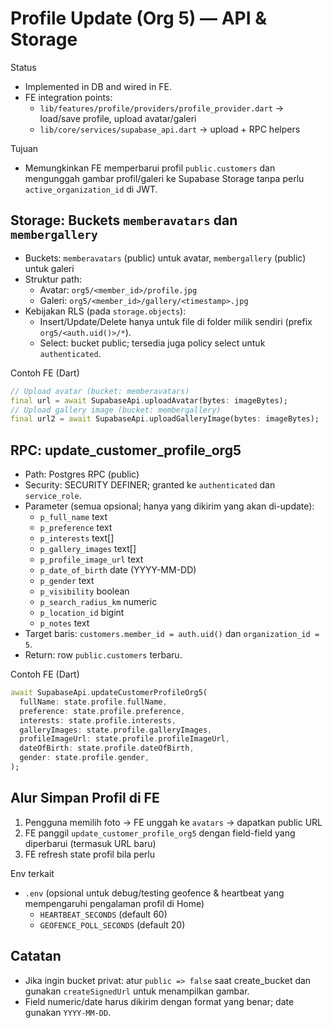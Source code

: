 # Profile Update (Org 5) — API & Storage

Status
- Implemented in DB and wired in FE.
- FE integration points:
  - `lib/features/profile/providers/profile_provider.dart` → load/save profile, upload avatar/galeri
  - `lib/core/services/supabase_api.dart` → upload + RPC helpers

Tujuan
- Memungkinkan FE memperbarui profil `public.customers` dan mengunggah gambar profil/galeri ke Supabase Storage tanpa perlu `active_organization_id` di JWT.

## Storage: Buckets `memberavatars` dan `membergallery`
- Buckets: `memberavatars` (public) untuk avatar, `membergallery` (public) untuk galeri
- Struktur path:
  - Avatar: `org5/<member_id>/profile.jpg`
  - Galeri: `org5/<member_id>/gallery/<timestamp>.jpg`
- Kebijakan RLS (pada `storage.objects`):
  - Insert/Update/Delete hanya untuk file di folder milik sendiri (prefix `org5/<auth.uid()>/*`).
  - Select: bucket public; tersedia juga policy select untuk `authenticated`.

Contoh FE (Dart)
```dart
// Upload avatar (bucket: memberavatars)
final url = await SupabaseApi.uploadAvatar(bytes: imageBytes);
// Upload gallery image (bucket: membergallery)
final url2 = await SupabaseApi.uploadGalleryImage(bytes: imageBytes);
```

## RPC: update_customer_profile_org5
- Path: Postgres RPC (public)
- Security: SECURITY DEFINER; granted ke `authenticated` dan `service_role`.
- Parameter (semua opsional; hanya yang dikirim yang akan di-update):
  - `p_full_name` text
  - `p_preference` text
  - `p_interests` text[]
  - `p_gallery_images` text[]
  - `p_profile_image_url` text
  - `p_date_of_birth` date (YYYY-MM-DD)
  - `p_gender` text
  - `p_visibility` boolean
  - `p_search_radius_km` numeric
  - `p_location_id` bigint
  - `p_notes` text
- Target baris: `customers.member_id = auth.uid()` dan `organization_id = 5`.
- Return: row `public.customers` terbaru.

Contoh FE (Dart)
```dart
await SupabaseApi.updateCustomerProfileOrg5(
  fullName: state.profile.fullName,
  preference: state.profile.preference,
  interests: state.profile.interests,
  galleryImages: state.profile.galleryImages,
  profileImageUrl: state.profile.profileImageUrl,
  dateOfBirth: state.profile.dateOfBirth,
  gender: state.profile.gender,
);
```

## Alur Simpan Profil di FE
1) Pengguna memilih foto → FE unggah ke `avatars` → dapatkan public URL
2) FE panggil `update_customer_profile_org5` dengan field-field yang diperbarui (termasuk URL baru)
3) FE refresh state profil bila perlu

Env terkait
- `.env` (opsional untuk debug/testing geofence & heartbeat yang mempengaruhi pengalaman profil di Home)
  - `HEARTBEAT_SECONDS` (default 60)
  - `GEOFENCE_POLL_SECONDS` (default 20)

## Catatan
- Jika ingin bucket privat: atur `public => false` saat create_bucket dan gunakan `createSignedUrl` untuk menampilkan gambar.
- Field numeric/date harus dikirim dengan format yang benar; date gunakan `YYYY-MM-DD`.
